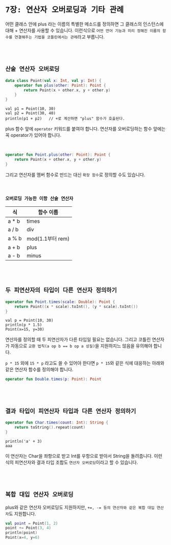 # `7장: 연산자 오버로딩과 기타 관례`

어떤 클래스 안에 plus 라는 이름의 특별한 메소드를 정의하면 그 클래스의 인스턴스에 대해 + 연산자를 사용할 수 있습니다. 이런식으로 `어떤 언어 기능과 미리 정해진 이름의 함수를 연결해주는 기법을 코틀린에서는 관례`라고 부릅니다. 

<br> <br>

## `산술 연산자 오버로딩`

```kotlin
data class Point(val x: Int, val y: Int) {
    operator fun plus(other: Point): Point {
        return Point(x + other.x, y + other.y)
    }
}
```

```
val p1 = Point(10, 30)
val p2 = Point(30, 40)
println(p1 + p2)   // +로 계산하면 "plus" 함수가 호출된다.
```

plus 함수 앞에 `operator` 키워드를 붙여야 합니다. 연산자를 오버로딩하는 함수 앞에는 꼭 operator가 있어야 합니다. 

<br>

```kotlin
operator fun Point.plus(other: Point): Point {
    return Point(x + other.x, y + other.y)
}
```

그리고 연산자를 멤버 함수로 만드는 대신 `확장 함수`로 정의할 수도 있습니다.

<br>

### `오버로딩 가능한 이항 산술 연산자`

|식|함수 이름|
|-------|--------|
| a * b | times |
| a / b | div |
| a % b | mod(1.1부터 rem) |
| a + b | plus |
| a - b | minus |

<br> <br>

## `두 피연산자의 타입이 다른 연산자 정의하기`

```kotlin
operator fun Point.times(scale: Double): Point {
    return Point((x * scale).toInt(), (y * scale).toInt())
}
```
```
val p = Point(10, 30)
println(p * 1.5)
Point(x=15, y=30)
```

연산자를 정의할 때 두 피연산자가 다른 타입일 필요는 없습니다. 그리고 코틀린 연산자가 자동으로 `교환 법칙(a op b == b op a 성질)`을 지원하지느 않음을 유의해야 합니다.

`p * 15` 외에 `15 * p` 라고도 쓸 수 있어야 한다면 `p * 15`와 같은 식에 대응하는 아래와 같은 연산자 함수를 정의해야 합니다.  

```kotlin
operator fun Double.times(p: Point): Point
```

<br> <br>

## `결과 타입이 피연산자 타입과 다른 연산자 정의하기`

```kotlin
operator fun Char.times(count: Int): String {
    return toString().repeat(count)
}
```
```
println('a' + 3)
aaa
```

이 연산자는 Char을 좌항으로 받고 Int를 우항으로 받아서 String을 돌려줍니다. 이런 식의 피연산자와 결과 타입 조합도 `연산자 오버로딩`이라고 할 수 있습니다. 

<br> <br>

## `복합 대입 연산자 오버로딩`

plus와 같은 연산자 오버로딩도 지원하지만, `+=, -= 등의 연산자와 같은 복합 대입 연산자`도 지원합니다.

```kotlin
val point = Point(1, 2)
point += Point(3, 4)
println(point)
Point(x=4, y=6)
```


